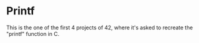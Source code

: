 # Printf
This is the one of the first 4 projects of 42, where it's asked to recreate the "printf" function in C.
